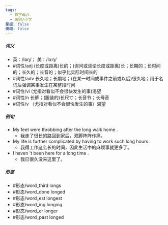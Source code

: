 ```yaml
---
tags:
  - 首字母/L
  - 级别/小学
掌握: false
模糊: false
---
```

##### 词义
- 英：/lɒŋ/； 美：/lɔːŋ/
- #词性/adj  (长度或距离)长的；(询问或谈论长度或距离)长；长期的；长时间的；长久的；长音的；似乎比实际时间长的
- #词性/adv  长久地；长期地；(在某一时间或事件之前或以后)很久地；用于名词后强调某事发生在某整段时间
- #词性/vi  (尤指对看似不会很快发生的事)渴望
- #词性/n  长裤；(服装的)长尺寸；长音节；长母音
- #词性/v  （尤指对看似不会很快发生的事）渴望
##### 例句
- My feet were throbbing after the long walk home .
	- 我走了很长的路回到家后，双脚阵阵作痛。
- My life is further complicated by having to work such long hours .
	- 我得工作这么长的时间，因此生活中的麻烦事就更多了。
- I haven 't been here for a long time .
	- 我已很久没来这里了。
##### 形态
- #形态/word_third longs
- #形态/word_done longed
- #形态/word_est longest
- #形态/word_ing longing
- #形态/word_er longer
- #形态/word_past longed
